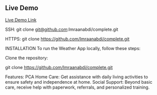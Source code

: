 ## Live Demo
[Live Demo Link](https://complete-ten.vercel.app/contact.html)


SSH:
git clone git@github.com:Imraanabdi/complete.git

HTTPS:
git clone https://github.com/Imraanabdi/complete.git

INSTALLATION
To run the Weather App locally, follow these steps:

Clone the repository:

git clone https://github.com/Imraanabdi/complete.git


Features:
PCA Home Care: Get assistance with daily living activities to ensure safety and independence at home.
Social Support: Beyond basic care, receive help with paperwork, referrals, and personalized training.
